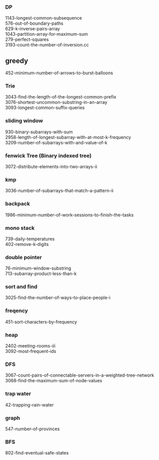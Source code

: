### DP
1143-longest-common-subsequence  
576-out-of-boundary-paths  
629-k-inverse-pairs-array  
1043-partition-array-for-maximum-sum  
279-perfect-squares  
3193-count-the-number-of-inversion.cc  

## greedy  
452-minimum-number-of-arrows-to-burst-balloons  

### Trie
3043-find-the-length-of-the-longest-common-prefix   
3076-shortest-uncommon-substring-in-an-array  
3093-longest-common-suffix-queries  

### sliding window  
930-binary-subarrays-with-sum  
2958-length-of-longest-subarray-with-at-most-k-frequency  
3209-number-of-subarrays-with-and-value-of-k   

### fenwick Tree (Binary indexed tree)
3072-distribute-elements-into-two-arrays-ii  

### kmp
3036-number-of-subarrays-that-match-a-pattern-ii

### backpack
1986-minimum-number-of-work-sessions-to-finish-the-tasks

### mono stack
739-daily-temperatures  
402-remove-k-digits  

### double pointer
76-minimum-window-substring  
713-subarray-product-less-than-k  

### sort and find
3025-find-the-number-of-ways-to-place-people-i  

### freqency
451-sort-characters-by-frequency  

### heap   
2402-meeting-rooms-iii    
3092-most-frequent-ids   

### DFS
3067-count-pairs-of-connectable-servers-in-a-weighted-tree-network  
3068-find-the-maximum-sum-of-node-values  

### trap water
42-trapping-rain-water

### graph
547-number-of-provinces  

### BFS
802-find-eventual-safe-states  




